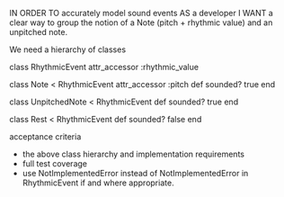 IN ORDER TO accurately model sound events
AS a developer
I WANT a clear way to group the notion of a Note (pitch + rhythmic value) and an unpitched note.

We need a hierarchy of classes

class RhythmicEvent
  attr_accessor :rhythmic_value

class Note < RhythmicEvent
  attr_accessor :pitch
  def sounded?
    true
  end

class UnpitchedNote < RhythmicEvent
  def sounded?
    true
  end

class Rest < RhythmicEvent
  def sounded?
    false
  end


acceptance criteria
- the above class hierarchy and implementation requirements
- full test coverage
- use NotImplementedError instead of NotImplementedError in RhythmicEvent if and where appropriate.
